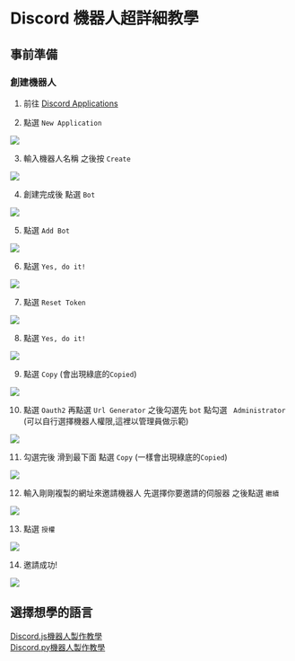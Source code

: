 # Discord 機器人超詳細教學

## 事前準備

### 創建機器人

1. 前往 [Discord Applications](https://discord.com/developers/applications)

2. 點選 `New Application`

<img src="/createbot/crebot-1.png" />

3. 輸入機器人名稱 之後按 `Create`

<img src="/createbot/crebot-2.png" />

4. 創建完成後 點選 `Bot` 

<img src="/createbot/crebot-3.png" />

5. 點選 `Add Bot`

<img src="/createbot/crebot-4.png" />

6. 點選 `Yes, do it!`

<img src="/createbot/crebot-5.png" />

7. 點選 `Reset Token`

<img src="/createbot/crebot-6.png" />

8. 點選 `Yes, do it!`

<img src="/createbot/crebot-7.png" />

9. 點選 `Copy` (會出現綠底的`Copied`)

<img src="/createbot/crebot-8.png" />

10. 點選 `Oauth2` 再點選 `Url Generator` 之後勾選先 `bot` 點勾選 ` Administrator` (可以自行選擇機器人權限,這裡以管理員做示範)

<img src="/createbot/crebot-9.png" />

11. 勾選完後 滑到最下面 點選 `Copy` (一樣會出現綠底的`Copied`)

<img src="/createbot/crebot-10.png" />

12. 輸入剛剛複製的網址來邀請機器人 先選擇你要邀請的伺服器 之後點選 `繼續`

<img src="/createbot/crebot-11.png" />

13. 點選 `授權`

<img src="/createbot/crebot-12.png" />

14. 邀請成功!

<img src="/createbot/crebot-13.png" />


## 選擇想學的語言
<a href="/discord/bot/js/">Discord.js機器人製作教學</a>
<br>
<a href="/discord/bot/py/">Discord.py機器人製作教學</a>